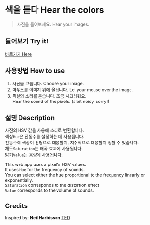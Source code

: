 # 색을 듣다 Hear the colors
> 사진을 들어보세요. Hear your images.

## 들어보기 Try it!
[바로가기 Here](https://km19809.github.io/hear-the-colors/demo/index.html)

## 사용방법 How to use
1. 사진을 고릅니다. Choose your image.
1. 마우스를 이미지 위에 올립니다. Let your mouse over the image. 
1. 픽셀의 소리를 듣습니다. 조금 시끄러워요.\
Hear the sound of the pixels. (a bit noisy, sorry!)

## 설명 Description
사진의 HSV 값을 사용해 소리로 변환합니다.\
색상`Hue`은 진동수를 설정하는 데 사용됩니다.\
진동수에 색상이 선형으로 대응할지, 지수적으로 대응할지 정할 수 있습니다.\
채도`Saturation`는 왜곡 효과에 사용됩니다.\
밝기`Value`는 음량에 사용됩니다.

This web app uses a pixel's HSV values.\
It uses `Hue` for the frequency of sounds.\
You can select either the hue proportional to the frequency linearly or exponentially.\
`Saturation` corresponds to the distortion effect \
`Value` corresponds to the volume of sounds.



## Credits
Inspired by: **Neil Harbisson**
[TED](https://www.ted.com/talks/neil_harbisson_i_listen_to_color)
